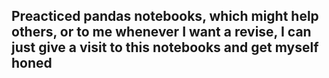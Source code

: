 ##  Preacticed pandas notebooks, which might help others, or to me whenever I want a revise, I can just give a visit to this notebooks and get myself honed
